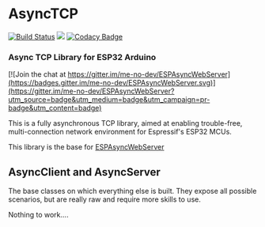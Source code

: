 # AsyncTCP 
[![Build Status](https://travis-ci.org/me-no-dev/AsyncTCP.svg?branch=master)](https://travis-ci.org/me-no-dev/AsyncTCP) ![](https://github.com/me-no-dev/AsyncTCP/workflows/Async%20TCP%20CI/badge.svg) [![Codacy Badge](https://api.codacy.com/project/badge/Grade/2f7e4d1df8b446d192cbfec6dc174d2d)](https://www.codacy.com/manual/me-no-dev/AsyncTCP?utm_source=github.com&amp;utm_medium=referral&amp;utm_content=me-no-dev/AsyncTCP&amp;utm_campaign=Badge_Grade)

### Async TCP Library for ESP32 Arduino

[![Join the chat at https://gitter.im/me-no-dev/ESPAsyncWebServer](https://badges.gitter.im/me-no-dev/ESPAsyncWebServer.svg)](https://gitter.im/me-no-dev/ESPAsyncWebServer?utm_source=badge&utm_medium=badge&utm_campaign=pr-badge&utm_content=badge)

This is a fully asynchronous TCP library, aimed at enabling trouble-free, multi-connection network environment for Espressif's ESP32 MCUs.

This library is the base for [ESPAsyncWebServer](https://github.com/me-no-dev/ESPAsyncWebServer)

## AsyncClient and AsyncServer
The base classes on which everything else is built. They expose all possible scenarios, but are really raw and require more skills to use.


Nothing to work....
